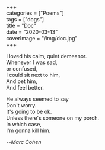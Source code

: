 +++  
categories = ["Poems"]  
tags = ["dogs"]  
title = "Doc"  
date = "2020-03-13"  
coverImage = "/img/doc.jpg"  
+++  
  
<!--more-->  
I loved his calm, quiet demeanor.  
Whenever I was sad,  
or confused,  
I could sit next to him,  
And pet him,  
And feel better.  

He always seemed to say  
Don't worry.  
It's going to be ok.  
Unless there's someone on my porch.  
In which case,  
I'm gonna kill him.  
  
--<cite>Marc Cohen</cite>
